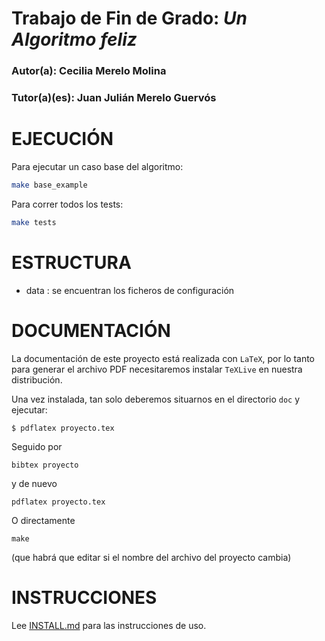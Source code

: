 # Trabajo de Fin de Grado: *Un Algoritmo feliz*

### Autor(a): Cecilia Merelo Molina
### Tutor(a)(es): Juan Julián Merelo Guervós

# EJECUCIÓN

Para ejecutar un caso base del algoritmo:

```bash
make base_example
```

Para correr todos los tests:

```bash
make tests
```

# ESTRUCTURA

 - data : se encuentran los ficheros de configuración


# DOCUMENTACIÓN 
La documentación de este proyecto está realizada con `LaTeX`, por lo
tanto para generar el archivo PDF necesitaremos instalar `TeXLive` en
nuestra distribución.

Una vez instalada, tan solo deberemos situarnos en el directorio `doc` y ejecutar:

`
$ pdflatex proyecto.tex
`

Seguido por

    bibtex proyecto
    
y de nuevo

    pdflatex proyecto.tex

O directamente

    make
    
(que habrá que editar si el nombre del archivo del proyecto cambia)

# INSTRUCCIONES

Lee [INSTALL.md](INSTALL.md) para las instrucciones de uso.

